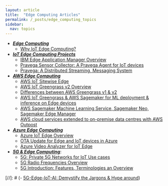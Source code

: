 ```yaml
---
layout: article
title:  "Edge Computing Articles"
permalink: /_posts/edge_computing_topics
sidebar:
  nav: topics
---
```


- __*<u>Edge Computing</u>*__
  - [Why IoT Edge Computing?](/_posts/edge/why_edge_computing)
- __*<u>IoT Edge Computing Projects</u>*__
  - [IBM Edge Application Manager Overview](/_posts/edge-computing/ibm-edge-manager)
  - [Pravega Sensor Collector: A Pravega Agent for IoT devices](/_post/streaming_data/pravega_sensor_collector)
  - [Pravega: A Distributed Streaming, Messaging System](/_post/streaming_data/pravega_distributed_streaming_messaging_system)
- __*<u>AWS Edge Computing</u>*__
  - [AWS IoT Sitewise Edge](/_posts/aws/iot/sitewise)
  - [AWS IoT Greengrass v2 Overview](/_posts/aws/ml/iot/greengrass-v2-overview)
  - [Differences between AWS Greengrass v1 & v2](/_posts/aws/iot/aws-greengrass-v1-v2)
  - [AWS IoT Greengrass & AWS Sagemaker for ML deployment & inference on Edge devices](/_posts/aws/ml/iot/sagemaker-greengrass-v1-v2-ml-inference)
  - [AWS Sagemaker Machine Learning Service, Sagemaker Neo, Sagemaker Edge Manager](/_posts/aws/ml/sagemaker/edge)
  - [AWS cloud services extended to on-premise data centres with AWS Outpost](/_posts/aws/on-premise/outpost)
- __*<u>Azure Edge Computing</u>*__
  - [Azure IoT Edge Overview](/_posts/azure/iot/azure-iot-edge-overview)
  - [OTA Update for Edge and IoT devices in Azure](/_posts/azure/iot/azure-device-update)
  - [Azure Video Analyzer for IoT Edge](/_posts/azure/iot/azure-video-analyzer-iot-edge)
- __*<u>5G & Edge Computing</u>*__:
  - [5G: Private 5G Networks for IoT Use cases](/_posts/networking/5g)
  - [5G Radio Frequencies Overview](/_posts/5g/5g_radio_frequencies)
  - [5G Introduction: Features, Terminologies an Overview](/_posts/5g/5g_intro_features_terms_overview)

[//]: # (- [5G-Edge-IoT-AI: Demystify the Jargons & Hype around](/_posts/5g/edge/iot/ai/demystify-the-jargons-hype-around))


